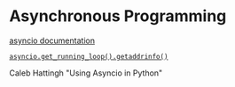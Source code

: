 # Asynchronous Programming

[asyncio documentation](https://fpy.li/21-1)

[`asyncio.get_running_loop().getaddrinfo()`](https://fpy.li/21-4)

Caleb Hattingh "Using Asyncio in Python"
